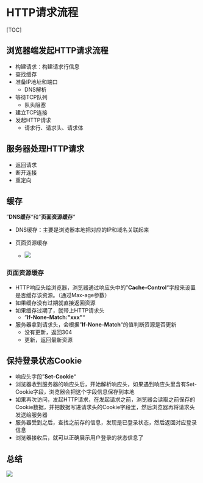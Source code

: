 # HTTP请求流程

[TOC]

## 浏览器端发起HTTP请求流程

- 构建请求：构建请求行信息
- 查找缓存
- 准备IP地址和端口
  - DNS解析
- 等待TCP队列
  - 队头阻塞
- 建立TCP连接
- 发起HTTP请求
  - 请求行、请求头、请求体

## 服务器处理HTTP请求

- 返回请求
- 断开连接
- 重定向

## 缓存

”**DNS缓存**“和”**页面资源缓存**“

- DNS缓存：主要是浏览器本地把对应的IP和域名关联起来

- 页面资源缓存
  - ![](I:\myFuture\桌面资料\面试\学习图片\缓存查找流程.png)

### 页面资源缓存

- HTTP响应头给浏览器，浏览器通过响应头中的”**Cache-Control**“字段来设置是否缓存该资源。（通过Max-age参数）
- 如果缓存没有过期就直接返回资源
- 如果缓存过期了，就带上HTTP请求头
  - ”**If-None-Match:"xxx"**“
- 服务器拿到请求头，会根据”**If-None-Match**“的值判断资源是否更新
  - 没有更新，返回304
  - 更新，返回最新资源

## 保持登录状态Cookie

- 响应头字段”**Set-Cookie**“
- 浏览器收到服务器的响应头后，开始解析响应头，如果遇到响应头里含有Set-Cookie字段，浏览器会把这个字段信息保存到本地
- 如果再次访问，发起HTTP请求，在发起请求之前，浏览器会读取之前保存的Cookie数据，并把数据写进请求头的Cookie字段里，然后浏览器再将请求头发送给服务器
- 服务器受到之后，查找之前存的信息，发现是已登录状态，然后返回对应登录信息
- 浏览器接收后，就可以正确展示用户登录的状态信息了

## 总结

![](I:\myFuture\桌面资料\面试\学习图片\HTTP请求流程示意图.png)